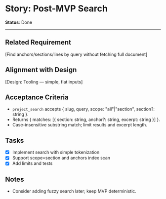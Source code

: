 # Story: Post-MVP Search

**Status**: Done

---

## Related Requirement

[Find anchors/sections/lines by query without fetching full document]

## Alignment with Design

[Design: Tooling — simple, flat inputs]

## Acceptance Criteria

- `project_search` accepts { slug, query, scope: "all"|"section", section?: string }.
- Returns { matches: [{ section: string, anchor?: string, excerpt: string }] }.
- Case-insensitive substring match; limit results and excerpt length.

## Tasks

- [x] Implement search with simple tokenization
- [x] Support scope=section and anchors index scan
- [x] Add limits and tests

## Notes

- Consider adding fuzzy search later; keep MVP deterministic.
